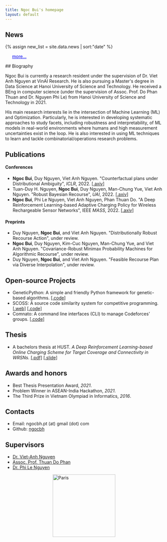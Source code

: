 ```yaml
---
title: Ngoc Bui's homepage
layout: default
---
```


## News
{% assign new_list = site.data.news | sort:"date" %}
<div id="content"></div>
<p
      style="
        margin-left: 22px;
        color: rgb(0, 0, 238);
        margin-top: 0px;
        text-decoration: underline;
        cursor: pointer;
      "
      id="loadmore"
    >
      more...
    </p>
<ul id='newList' style="display: none;">
{% for new in new_list reversed %}
    <li>{{new.date | date: "%b %-d, %Y" }}: {{new.content | markdownify | remove: '<p>' | remove: '</p>' }}</li>
{% endfor %}
</ul>
## Biography

Ngoc Bui is currently a research resident under the supervision of Dr. Viet Anh Nguyen at VinAI Research. He is also pursuing a Master's degree in Data Science at Hanoi University of Science and Technology. He received a BEng in computer science (under the supervision of Assoc. Prof. Do Phan Thuan and Dr. Nguyen Phi Le) from Hanoi University of Science and Technology in 2021.

His main research interests lie in the intersection of Machine Learning (ML) and Optimization. Particularly, he is interested in developing systematic approaches to study facets, including robustness and interpretability, of ML models in real-world environments where humans and high measurement uncertainties exist in the loop. He is also interested in using ML techniques to learn and tackle combinatorial/operations research problems.

## Publications

#### Conferences

* **Ngoc Bui**, Duy Nguyen, Viet Anh Nguyen. "Counterfactual plans under Distributional Ambiguity", *ICLR*, 2022. [[.axiv]](https://arxiv.org/abs/2201.12487)
* Tuan-Duy H. Nguyen, **Ngoc Bui**, Duy Nguyen, Man-Chung Yue, Viet Anh Nguyen. "Robust Bayesian Recourse", *UAI*, 2022. [[.axiv]](https://arxiv.org/pdf/2206.10833.pdf)
* **Ngoc Bui**, Phi Le Nguyen, Viet Anh Nguyen, Phan Thuan Do. "A Deep Reinforcement Learning-based Adaptive Charging Policy for Wireless Rechargeable Sensor Networks", IEEE *MASS*, 2022. [[.axiv]](https://arxiv.org/abs/2208.07824)
<!-- * **Ngoc Bui**, and Viet-Trung Tran. "A Novel Conditional Random Fields Aided Fuzzy Matching in Vietnamese Address Standardization." *SoICT*, 2019. [[.pdf]](/assets/pdf/ngocbh_soict_2019.pdf) -->


#### Preprints

* Duy Nguyen, **Ngoc Bui**, and Viet Anh Nguyen. "Distributionally Robust Recourse Action", under review.
* **Ngoc Bui**, Duy Nguyen, Kim-Cuc Nguyen, Man-Chung Yue, and Viet Anh Nguyen. "Covariance-Robust Minimax Probability Machines for Algorithmic Recourse", under review.
* Duy Nguyen, **Ngoc Bui**, and Viet Anh Nguyen. "Feasible Recourse Plan via Diverse Interpolation", under review.


## Open-source Projects

* GeneticPython: A simple and friendly Python framework for genetic-based algorithms. [[.code]](https://github.com/ngocbh/geneticpython)
* SCOSS: A source code similarity system for competitive programming. [[.web]](http://scoss.soict.ai/) [[.code]](https://github.com/BK-SCOSS/scoss)
* Comnato: A command line interfaces (CLI) to manage Codeforces’ groups. [[.code]](https://github.com/ngocbh/codeforces-management-tools)

## Thesis

* A bachelors thesis at HUST. *A Deep Reinforcement Learning-based Online Charging Scheme for Target Coverage and Connectivity in WRSNs.* [[.pdf]](/assets/pdf/ngocbh_thesis__en_.pdf) [[.slide]](/assets/pdf/ngocbh_thesis_slides.pdf)

## Awards and honors

* Best Thesis Presentation Award, *2021*.
* Problem Winner in ASEAN-India Hackathon, *2021*.
* The Third Prize in Vietnam Olympiad in Informatics, *2016*.
<!-- * The Third prize in Asia HCMC Vietnam National Programming Contest, *2017*. -->


<h2 id='contact'>Contacts</h2>

* Email: ngocbh.pt (at) gmail (dot) com
* Github: [ngocbh](https://github.com/ngocbh)

## Supervisors

* [Dr. Viet-Anh Nguyen](https://vietanhnguyen.net/)
* [Assoc. Prof. Thuan Do Phan](https://scholar.google.com.vn/citations?user=7Bpp8U0AAAAJ&hl=en) 
* [Dr. Phi Le Nguyen](https://scholar.google.co.jp/citations?user=L_NKoQwAAAAJ&hl=en)

<!-- * [Dr. Viet-Trung Tran](https://scholar.google.com/citations?user=wYWRXQ0AAAAJ&hl=en)
* [Assoc. Prof. Huynh Thi Thanh Binh](https://scholar.google.com/citations?user=vJYe5lkAAAAJ&hl=en)
 -->
<!-- ## Collaborators -->

<!-- * Duy Nguyen *at VinAI* -->
<!-- * Tam Nguyen *at HUST* -->

<img src="{{ '/assets/images/cosenkid.jpg' | relative_url }}" width="200" height="200" alt="Paris" style='display: block;margin-left: auto;margin-right: auto;'/>

